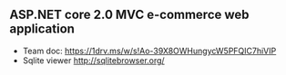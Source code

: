 ## ASP.NET core 2.0 MVC e-commerce web application

* Team doc: https://1drv.ms/w/s!Ao-39X8OWHungycW5PFQIC7hiVIP
* Sqlite viewer http://sqlitebrowser.org/
